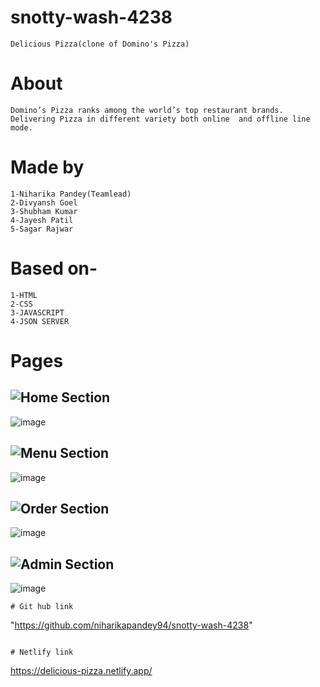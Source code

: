 # snotty-wash-4238
   ```
Delicious Pizza(clone of Domino's Pizza)
   ```
# About
  ```
Domino’s Pizza ranks among the world’s top restaurant brands. Delivering Pizza in different variety both online  and offline line mode.
   ```
# Made by
  ```
1-Niharika Pandey(Teamlead)
2-Divyansh Goel
3-Shubham Kumar
4-Jayesh Patil
5-Sagar Rajwar
  ```
# Based on-
  ```
1-HTML
2-CSS
3-JAVASCRIPT
4-JSON SERVER
```
# Pages

## ![Home Section](https://img.shields.io/badge/home_section-%231572B6.svg?style=for-the-badge)
![image](https://i.ibb.co/5YgMwbk/home-page-2.png)

## ![Menu Section](https://img.shields.io/badge/Menu-%231572B6.svg?style=for-the-badge)
![image](https://i.ibb.co/wCYMFfs/our-menu-2.png)

## ![Order Section](https://img.shields.io/badge/Order-%231572B6.svg?style=for-the-badge)
![image](https://i.ibb.co/7JD9pC4/Order-now-2.png)

## ![Admin Section](https://img.shields.io/badge/Admin-%231572B6.svg?style=for-the-badge)
![image](https://i.ibb.co/WfBJbSL/admin-2.png)



  ```
# Git hub link
  ```
"https://github.com/niharikapandey94/snotty-wash-4238"
     
  ```

# Netlify link
   ```
https://delicious-pizza.netlify.app/
